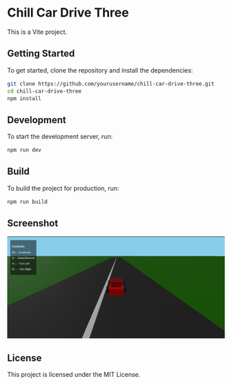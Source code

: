 # Chill Car Drive Three

This is a Vite project.

## Getting Started

To get started, clone the repository and install the dependencies:

```bash
git clone https://github.com/yourusername/chill-car-drive-three.git
cd chill-car-drive-three
npm install
```

## Development

To start the development server, run:

```bash
npm run dev
```

## Build

To build the project for production, run:

```bash
npm run build
```

## Screenshot

![Screenshot](./public/sample.png)

## License

This project is licensed under the MIT License.